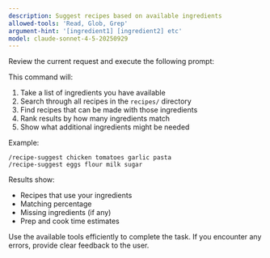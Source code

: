 ```yaml
---
description: Suggest recipes based on available ingredients
allowed-tools: 'Read, Glob, Grep'
argument-hint: '[ingredient1] [ingredient2] etc'
model: claude-sonnet-4-5-20250929
---
```


Review the current request and execute the following prompt:

This command will:
1. Take a list of ingredients you have available
2. Search through all recipes in the `recipes/` directory
3. Find recipes that can be made with those ingredients
4. Rank results by how many ingredients match
5. Show what additional ingredients might be needed

Example:
```
/recipe-suggest chicken tomatoes garlic pasta
/recipe-suggest eggs flour milk sugar
```

Results show:
- Recipes that use your ingredients
- Matching percentage
- Missing ingredients (if any)
- Prep and cook time estimates

Use the available tools efficiently to complete the task. If you encounter any errors, provide clear feedback to the user.

